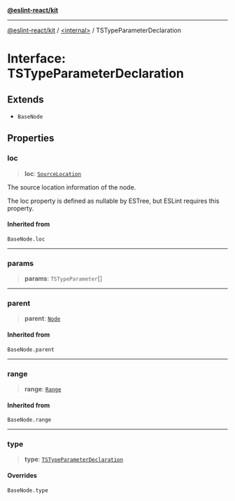 [**@eslint-react/kit**](../../README.md)

***

[@eslint-react/kit](../../README.md) / [\<internal\>](../README.md) / TSTypeParameterDeclaration

# Interface: TSTypeParameterDeclaration

## Extends

- `BaseNode`

## Properties

### loc

> **loc**: [`SourceLocation`](SourceLocation.md)

The source location information of the node.

The loc property is defined as nullable by ESTree, but ESLint requires this property.

#### Inherited from

`BaseNode.loc`

***

### params

> **params**: `TSTypeParameter`[]

***

### parent

> **parent**: [`Node`](../type-aliases/Node.md)

#### Inherited from

`BaseNode.parent`

***

### range

> **range**: [`Range`](../type-aliases/Range.md)

#### Inherited from

`BaseNode.range`

***

### type

> **type**: [`TSTypeParameterDeclaration`](../README.md#tstypeparameterdeclaration)

#### Overrides

`BaseNode.type`
